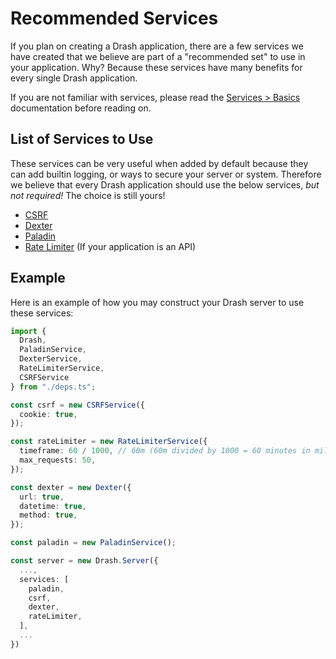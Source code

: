 # Recommended Services

If you plan on creating a Drash application, there are a few services we have
created that we believe are part of a "recommended set" to use in your
application. Why? Because these services have many benefits for every single
Drash application.

If you are not familiar with services, please read the
[Services > Basics](/drash/v2.x/tutorials/services/introduction) documentation
before reading on.

## List of Services to Use

These services can be very useful when added by default because they can add
builtin logging, or ways to secure your server or system. Therefore we believe
that every Drash application should use the below services, _but not required!_
The choice is still yours!

- [CSRF](/drash/v2.x/tutorials/services/drash-approved-services/csrf)
- [Dexter](/drash/v2.x/tutorials/services/drash-approved-services/dexter)
- [Paladin](/drash/v2.x/tutorials/services/drash-approved-services/paladin)
- [Rate Limiter](/drash/v2.x/tutorials/services/drash-approved-services/rate-limiter)
  (If your application is an API)

## Example

Here is an example of how you may construct your Drash server to use these
services:

```typescript
import {
  Drash,
  PaladinService,
  DexterService,
  RateLimiterService,
  CSRFService
} from "./deps.ts";

const csrf = new CSRFService({
  cookie: true,
});

const rateLimiter = new RateLimiterService({
  timeframe: 60 / 1000, // 60m (60m divided by 1000 = 60 minutes in milliseconds)
  max_requests: 50,
});

const dexter = new Dexter({
  url: true,
  datetime: true,
  method: true,
});

const paladin = new PaladinService();

const server = new Drash.Server({
  ...,
  services: [
    paladin,
    csrf,
    dexter,
    rateLimiter,
  ],
  ...
})
```
